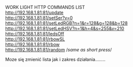 WORK LIGHT HTTP COMMANDS LIST\
http://192.168.1.81:81/update \
http://192.168.1.81:81/setSer?v=0 \
http://192.168.1.81:81/setLedRGB?n=1&r=128&g=128&b=128 \
http://192.168.1.81:81/setLedHSV?n=1&h=4&s=255&v=210 \
http://192.168.1.81:81/ledsOff \
http://192.168.1.81:81/rbowSL \
http://192.168.1.81:81/rbow \
http://192.168.1.81:81/random /*same as short press*/

Moze się zmienić lista jak i zakres działania........
